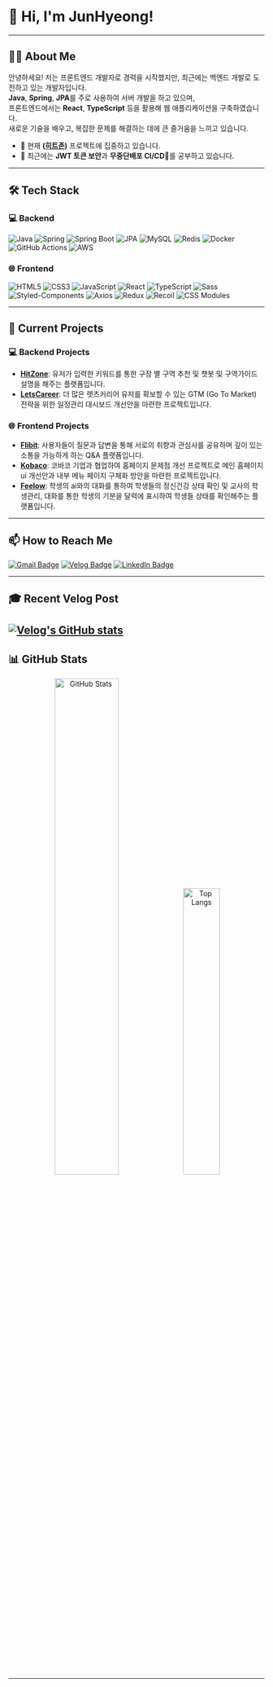 # 👋 Hi, I'm JunHyeong!

---

## 👨‍💻 About Me
안녕하세요! 저는 프론트엔드 개발자로 경력을 시작했지만, 최근에는 백엔드 개발로 도전하고 있는 개발자입니다. <br/>
**Java**, **Spring**, **JPA**를 주로 사용하여 서버 개발을 하고 있으며, <br/>
프론트엔드에서는 **React**, **TypeScript** 등을 활용해 웹 애플리케이션을 구축하였습니다.<br/>
새로운 기술을 배우고, 복잡한 문제를 해결하는 데에 큰 즐거움을 느끼고 있습니다.

- 🔭 현재 **([히트존](https://github.com/KUSITMS-30th-TEAM-A/backend))** 프로젝트에 집중하고 있습니다.
- 🌱 최근에는 **JWT 토큰 보안**과 **무중단배포 CI/CD**를 공부하고 있습니다.

---

## 🛠 Tech Stack

### 💻 Backend
![Java](https://img.shields.io/badge/Java-ED8B00?style=for-the-badge&logo=java&logoColor=white)
![Spring](https://img.shields.io/badge/Spring-6DB33F?style=for-the-badge&logo=spring&logoColor=white)
![Spring Boot](https://img.shields.io/badge/Spring%20Boot-6DB33F?style=for-the-badge&logo=spring-boot&logoColor=white)
![JPA](https://img.shields.io/badge/JPA-0078D7?style=for-the-badge&logo=hibernate&logoColor=white)
![MySQL](https://img.shields.io/badge/MySQL-4479A1?style=for-the-badge&logo=mysql&logoColor=white)
![Redis](https://img.shields.io/badge/Redis-DC382D?style=for-the-badge&logo=redis&logoColor=white)
![Docker](https://img.shields.io/badge/Docker-2496ED?style=for-the-badge&logo=docker&logoColor=white)
![GitHub Actions](https://img.shields.io/badge/GitHub%20Actions-2088FF?style=for-the-badge&logo=github-actions&logoColor=white)
![AWS](https://img.shields.io/badge/AWS-232F3E?style=for-the-badge&logo=amazon-aws&logoColor=white)

### 🌐 Frontend
![HTML5](https://img.shields.io/badge/HTML5-E34F26?style=for-the-badge&logo=html5&logoColor=white)
![CSS3](https://img.shields.io/badge/CSS3-1572B6?style=for-the-badge&logo=css3&logoColor=white)
![JavaScript](https://img.shields.io/badge/JavaScript-323330?style=for-the-badge&logo=javascript&logoColor=F7DF1E)
![React](https://img.shields.io/badge/React-20232A?style=for-the-badge&logo=react&logoColor=61DAFB)
![TypeScript](https://img.shields.io/badge/TypeScript-007ACC?style=for-the-badge&logo=typescript&logoColor=white)
![Sass](https://img.shields.io/badge/Sass-CC6699?style=for-the-badge&logo=sass&logoColor=white)
![Styled-Components](https://img.shields.io/badge/Styled%20Components-DB7093?style=for-the-badge&logo=styled-components&logoColor=white)
![Axios](https://img.shields.io/badge/Axios-5A29E4?style=for-the-badge&logo=axios&logoColor=white)
![Redux](https://img.shields.io/badge/Redux-764ABC?style=for-the-badge&logo=redux&logoColor=white)
![Recoil](https://img.shields.io/badge/Recoil-7B4B94?style=for-the-badge&logo=recoil&logoColor=white)
![CSS Modules](https://img.shields.io/badge/CSS%20Modules-563D7C?style=for-the-badge&logo=cssmodules&logoColor=white)


---

## 💼 Current Projects
### 💻 Backend Projects
- **[HitZone](https://github.com/KUSITMS-30th-TEAM-A/backend)**: 유저가 입력한 키워드를 통한 구장 별 구역 추천 및 챗봇 및 구역가이드 설명을 해주는 플랫폼입니다.
- **[LetsCareer](https://github.com/Kusitms-30th-LetsCareer-B/LetsCareer-BE)**: 더 많은 렛츠커리어 유저를 확보할 수 있는 GTM (Go To Market) 전략을 위한 일정관리 대시보드 개선안을 마련한 프로젝트입니다.


### 🌐 Frontend Projects
- **[Flibit](https://github.com/Team-baebae/baebae-FE)**: 사용자들이 질문과 답변을 통해 서로의 취향과 관심사를 공유하며 깊이 있는 소통을 가능하게 하는 Q&A 플랫폼입니다.
- **[Kobaco](https://github.com/Kusitms-29th-Kobaco-A/Frontend)**: 코바코 기업과 협업하여 홈페이지 문제점 개선 프로젝트로 메인 홈페이지 ui 개선안과 내부 메뉴 페이지 구체화 방안을 마련한 프로젝트입니다.
- **[Feelow](https://github.com/FellowCotato/Feelow_FrontEnd)**: 학생의 ai와의 대화를 통하여 학생들의 정신건강 상태 확인 및 교사의 학생관리, 대화를 통한 학생의 기분을 달력에 표시하여 학생들 상태를 확인해주는 플랫폼입니다.

---

## 📫 How to Reach Me

[![Gmail Badge](https://img.shields.io/badge/Gmail-D14836?style=for-the-badge&logo=gmail&logoColor=white)](mailto:jh981109@gmail.com)
[![Velog Badge](https://img.shields.io/badge/Velog-20C997?style=for-the-badge&logo=velog&logoColor=white)](https://velog.io/@juuuunny)
[![LinkedIn Badge](https://img.shields.io/badge/LinkedIn-0077B5?style=for-the-badge&logo=linkedin&logoColor=white)](https://linkedin.com/in/juuuunny)


---

## 🎓 Recent Velog Post
[![Velog's GitHub stats](https://velog-readme-stats.vercel.app/api?name=juuuunny&color=d14836)](https://velog.io/@zaman17)
---

## 📊 GitHub Stats
<div align="center">
  <img src="https://github-readme-stats.vercel.app/api?username=juuuunny&show_icons=true&theme=radical" alt="GitHub Stats" width="50%"/>
  <img src="https://github-readme-stats.vercel.app/api/top-langs/?username=juuuunny&layout=compact&theme=radical" alt="Top Langs" width="38%"/>
</div>

---

